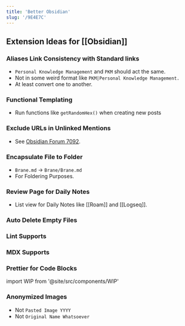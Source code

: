 ```yaml
---
title: 'Better Obsidian'
slug: '/9E4E7C'
---
```


## Extension Ideas for [[Obsidian]]

### Aliases Link Consistency with Standard links

- `Personal Knowledge Management` and `PKM` should act the same.
- Not in some weird format like `PKM|Personal Knowledge Management.`
- At least convert one to another.

### Functional Templating

- Run functions like `getRandomHex()` when creating new posts

### Exclude URLs in Unlinked Mentions

- See [Obsidian Forum 7092](https://forum.obsidian.md/t/exclude-backlink-mentions-in-link-markup-from-suggested-backlinks/7092).

### Encapsulate File to Folder

- `Brane.md` → `Brane/Brane.md`
- For Foldering Purposes.

### Review Page for Daily Notes

- List view for Daily Notes like [[Roam]] and [[Logseq]].

### Auto Delete Empty Files

### Lint Supports

### MDX Supports

### Prettier for Code Blocks

import WIP from '@site/src/components/WIP'

### Anonymized Images

- Not `Pasted Image YYYY`
- Not `Original Name Whatsoever`

<WIP />
